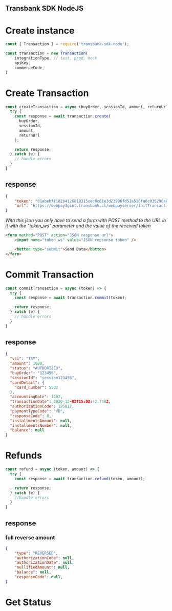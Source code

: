 Transbank SDK NodeJS
---

# Create instance

```javascript
const { Transaction } = require('transbank-sdk-node');

const transaction = new Transaction(
    integrationType, // test, prod, mock
    apiKey,
    commerceCode,
)
```


# Create Transaction

```javascript
const createTransaction = async (buyOrder, sessionId, amount, returnUrl) => {
  try {
    const response = await transaction.create(
      buyOrder,
      sessionId,
      amount,
      returnUrl
    );

    return response;
  } catch (e) {
    // handle errors
  }
}
```

## response

```json
{
    "token": "01abebff182b4126819315cec8c61e3d23996fd51a516fa0c035290a6d72aad7",
    "url": "https://webpay3gint.transbank.cl/webpayserver/initTransaction"
}
```

_With this json you only have to send a form with POST method to the URL in it with the "token_ws" parameter and the value of the received token_

```html
<form method="POST" action="JSON response url">
    <input name="token_ws" value="JSON repsonse token" />

    <button type="submit">Send Data</button>
</form>
```

# Commit Transaction

```javascript
const commitTransaction = async (token) => {
  try {
    const response = await transaction.commit(token);

    return response;
  } catch (e) {
    // handle errors
  }
}
```

## response

```JSON
{
  "vci": "TSY",
  "amount": 1000,
  "status": "AUTHORIZED",
  "buyOrder": "123456",
  "sessionId": "session123456",
  "cardDetail": {
    "card_number": 5532
  },
  "accountingDate": 1202,
  "transactionDate": 2020-12-02T15:02:42.748Z,
  "authorizationCode": 195817,
  "paymentTypeCode": "VD",
  "responseCode": 0,
  "installmentsAmount": null,
  "installmentsNumber": null,
  "balance": null
}
```

# Refunds

```javascript
const refund = async (token, amount) => {
  try {
    const response = await transaction.refund(token, amount);

    return response;
  } catch (e) {
    //handle errors
  }
}
```

## response

### full reverse amount
```json
{
    "type": "REVERSED",
    "authorizationCode": null,
    "authorizationDate": null,
    "nullifiedAmount": null,
    "balance": null,
    "responseCode": null,
}
```

# Get Status
